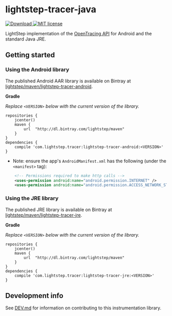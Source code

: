 # lightstep-tracer-java

[ ![Download](https://api.bintray.com/packages/lightstep/maven/lightstep-tracer-android/images/download.svg) ](https://bintray.com/lightstep/maven/) [![MIT license](http://img.shields.io/badge/license-MIT-blue.svg)](http://opensource.org/licenses/MIT)

LightStep implementation of the [OpenTracing API](http://opentracing.io/) for Android and the standard Java JRE.

## Getting started

### Using the Android library

The published Android AAR library is available on Bintray at [lightstep/maven/lightstep-tracer-android](https://bintray.com/lightstep/maven/lightstep-tracer-android/view).


**Gradle**

*Replace `<VERSION>` below with the current version of the library.*

```
repositories {
    jcenter()
    maven {
        url  "http://dl.bintray.com/lightstep/maven"
    }
}
dependencies {
    compile 'com.lightstep.tracer:lightstep-tracer-android:<VERSION>'
}
```

* Note: ensure the app's `AndroidManifest.xml` has the following (under the `<manifest>` tag):

```xml
    <!-- Permissions required to make http calls -->
    <uses-permission android:name="android.permission.INTERNET" />
    <uses-permission android:name="android.permission.ACCESS_NETWORK_STATE" />
```

### Using the JRE library

The published JRE library is available on Bintray at [lightstep/maven/lightstep-tracer-jre](https://bintray.com/lightstep/maven/lightstep-tracer-jre/view).

**Gradle**

*Replace `<VERSION>` below with the current version of the library.*

```
repositories {
    jcenter()
    maven {
        url  "http://dl.bintray.com/lightstep/maven"
    }
}
dependencies {
    compile 'com.lightstep.tracer:lightstep-tracer-jre:<VERSION>'
}
```

## Development info

See [DEV.md](DEV.md) for information on contributing to this instrumentation library.
